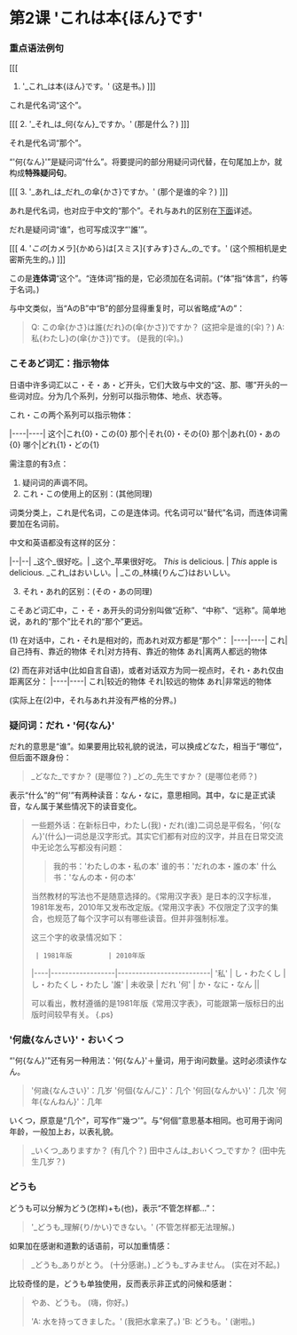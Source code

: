 # 第2课 'これは本{ほん}です'

### 重点语法例句
[[[
1. '_これ_は本{ほん}です。' (这是书。)
]]]

これ是代名词“这个”。

[[[
2. '_それ_は_何{なん}_ですか。' (那是什么？)
]]]

それ是代名词“那个”。

“'何{なん}'”是疑问词“什么”。将要提问的部分用疑问词代替，在句尾加上か，就构成**特殊疑问句**。

[[[
3. '_あれ_は_だれ_の傘{かさ}ですか。' (那个是谁的伞？)
]]]

あれ是代名词，也对应于中文的“那个”。それ与あれ的区别在[下面](#こそあど系列词汇)详述。

だれ是疑问词“谁”，也可写成汉字“'誰'”。

[[[
4. '_この_[カメラ]{かめら}は[スミス]{すみす}さん_の_です。' (这个照相机是史密斯先生的。)
]]]

この是**连体词**“这个”。“连体词”指的是，它必须加在名词前。(“体”指“体言”，约等于名词。)

与中文类似，当“AのB”中“B”的部分显得重复时，可以省略成“Aの”：
> Q: この傘{かさ}は誰{だれ}の(傘{かさ})ですか？ (这把伞是谁的(伞)？)
> A: 私{わたし}の(傘{かさ})です。 (是我的(伞)。)

### こそあど词汇：指示物体

日语中许多词汇以こ・そ・あ・ど开头，它们大致与中文的“这、那、哪”开头的一些词对应。分为几个系列，分别可以指示物体、地点、状态等。

これ・この两个系列可以指示物体：

|----|----|
这个|これ{0}・この{0}
那个|それ{0}・その{0}
那个|あれ{0}・あの{0}
哪个|どれ{1}・どの{1}

需注意的有3点：
1. 疑问词的声调不同。
2. これ・この使用上的区别：(其他同理)

词类分类上，これ是代名词，この是连体词。代名词可以“替代”名词，而连体词需要加在名词前。

中文和英语都没有这样的区分：

|--|--|
_这个_很好吃。| _这个_苹果很好吃。
_This_ is delicious. | _This_ apple is delicious.
_これ_はおいしい。| _この_林檎{りんご}はおいしい。

3. それ・あれ的区别：(その・あの同理)

こそあど词汇中，こ・そ・あ开头的词分别叫做“近称”、“中称”、“远称”。简单地说，あれ的“那个”比それ的“那个”更远。

(1) 在对话中，これ・それ是相对的，而あれ对双方都是“那个”：
|----|----|
これ|自己持有、靠近的物体
それ|对方持有、靠近的物体
あれ|离两人都远的物体

(2) 而在非对话中(比如自言自语)，或者对话双方为同一视点时，それ・あれ仅由距离区分：
|----|----|
これ|较近的物体
それ|较远的物体
あれ|非常远的物体

(实际上在(2)中，それ与あれ并没有严格的分界。)


### 疑问词：だれ・'何{なん}'

だれ的意思是“谁”。如果要用比较礼貌的说法，可以换成どなた，相当于“哪位”，但后面不跟身份：
> _どなた_ですか？ (是哪位？)
> _どの_先生ですか？ (是哪位老师？)

表示“什么”的“'何'”有两种读音：なん・なに，意思相同。其中，なに是正式读音，なん属于某些情况下的读音变化。

> 一些题外话：在新标日中，わたし(我)・だれ(谁)二词总是平假名，'何{なん}'(什么)一词总是汉字形式。其实它们都有对应的汉字，并且在日常交流中无论怎么写都没有问题：
>> 我的书：'わたしの本・私の本'
>> 谁的书：'だれの本・誰の本'
>> 什么书：'なんの本・何の本'
> 
> 当然教材的写法也不是随意选择的。《常用汉字表》是日本的汉字标准，1981年发布，2010年又发布改定版。《常用汉字表》不仅限定了汉字的集合，也规范了每个汉字可以有哪些读音。但并非强制标准。
>
> 这三个字的收录情况如下：
>
>      | 1981年版         | 2010年版
> |----|------------------|--------------------------|
> '私' | し・わたくし     | し・わたくし・わたし
> '誰' | 未收录           | だれ
> '何' | か・なに・なん   ||
>
> 可以看出，教材遵循的是1981年版《常用汉字表》，可能跟第一版标日的出版时间较早有关。
{.ps}

### '何歳{なんさい}'・おいくつ

“'何{なん}'”还有另一种用法：'何{なん}'＋量词，用于询问数量。这时必须读作なん。
> '何歳{なんさい}'：几岁
> '何個{なん/こ}'：几个
> '何回{なんかい}'：几次
> '何年{なんねん}'：几年

いくつ，原意是“几个”，可写作“'幾つ'”。与“何個”意思基本相同。也可用于询问年龄，一般加上お，以表礼貌。
> _いくつ_ありますか？ (有几个？)
> 田中さんは_おいくつ_ですか？ (田中先生几岁？)

### どうも

どうも可以分解为どう(怎样)+も(也)，表示“不管怎样都...”：
> '_どうも_理解{り/かい}できない。' (不管怎样都无法理解。)

如果加在感谢和道歉的话语前，可以加重情感：
> _どうも_ありがとう。 (十分感谢。)
> _どうも_すみません。 (实在对不起。)

比较奇怪的是，どうも单独使用，反而表示非正式的问候和感谢：
> やあ、どうも。 (嗨，你好。)
>
> 'A: 水を持ってきました。' (我把水拿来了。)
> 'B: どうも。' (谢啦。)

